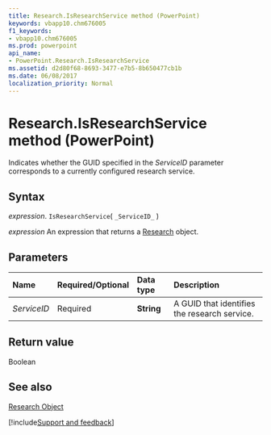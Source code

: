 ```yaml
---
title: Research.IsResearchService method (PowerPoint)
keywords: vbapp10.chm676005
f1_keywords:
- vbapp10.chm676005
ms.prod: powerpoint
api_name:
- PowerPoint.Research.IsResearchService
ms.assetid: d2d80f68-8693-3477-e7b5-8b650477cb1b
ms.date: 06/08/2017
localization_priority: Normal
---
```



# Research.IsResearchService method (PowerPoint)

Indicates whether the GUID specified in the  _ServiceID_ parameter corresponds to a currently configured research service.


## Syntax

_expression_. `IsResearchService`( `_ServiceID_` )

 _expression_ An expression that returns a [Research](PowerPoint.Research.md) object.


## Parameters



|Name|Required/Optional|Data type|Description|
|:-----|:-----|:-----|:-----|
| _ServiceID_|Required|**String**|A GUID that identifies the research service.|

## Return value

Boolean


## See also


[Research Object](PowerPoint.Research.md)

[!include[Support and feedback](~/includes/feedback-boilerplate.md)]
